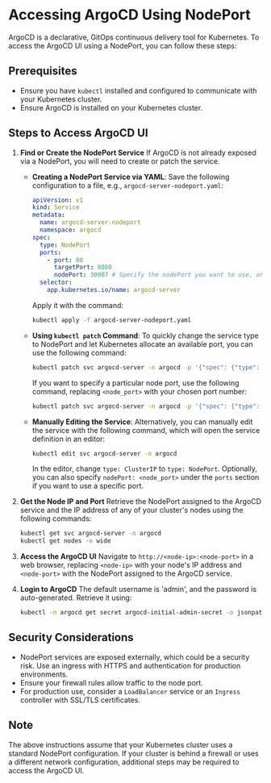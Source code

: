 # Accessing ArgoCD Using NodePort

ArgoCD is a declarative, GitOps continuous delivery tool for Kubernetes. To access the ArgoCD UI using a NodePort, you can follow these steps:

## Prerequisites
- Ensure you have `kubectl` installed and configured to communicate with your Kubernetes cluster.
- Ensure ArgoCD is installed on your Kubernetes cluster.

## Steps to Access ArgoCD UI

1. **Find or Create the NodePort Service**
   If ArgoCD is not already exposed via a NodePort, you will need to create or patch the service.

   - **Creating a NodePort Service via YAML**:
     Save the following configuration to a file, e.g., `argocd-server-nodeport.yaml`:
     ```yaml
     apiVersion: v1
     kind: Service
     metadata:
       name: argocd-server-nodeport
       namespace: argocd
     spec:
       type: NodePort
       ports:
         - port: 80
           targetPort: 8080
           nodePort: 30007 # Specify the nodePort you want to use, or let Kubernetes allocate one for you.
       selector:
         app.kubernetes.io/name: argocd-server
     ```
     Apply it with the command:
     ```sh
     kubectl apply -f argocd-server-nodeport.yaml
     ```

   - **Using `kubectl patch` Command**:
     To quickly change the service type to NodePort and let Kubernetes allocate an available port, you can use the following command:
     ```sh
     kubectl patch svc argocd-server -n argocd -p '{"spec": {"type": "NodePort"}}'
     ```
     If you want to specify a particular node port, use the following command, replacing `<node_port>` with your chosen port number:
     ```sh
     kubectl patch svc argocd-server -n argocd -p '{"spec": {"type": "NodePort", "ports": [{"nodePort": <node_port>, "port": 80}]}}'
     ```

   - **Manually Editing the Service**:
     Alternatively, you can manually edit the service with the following command, which will open the service definition in an editor:
     ```sh
     kubectl edit svc argocd-server -n argocd
     ```
     In the editor, change `type: ClusterIP` to `type: NodePort`. Optionally, you can also specify `nodePort: <node_port>` under the `ports` section if you want to use a specific port.

2. **Get the Node IP and Port**
   Retrieve the NodePort assigned to the ArgoCD service and the IP address of any of your cluster's nodes using the following commands:
   ```sh
   kubectl get svc argocd-server -n argocd
   kubectl get nodes -o wide
   ```

3. **Access the ArgoCD UI**
   Navigate to `http://<node-ip>:<node-port>` in a web browser, replacing `<node-ip>` with your node's IP address and `<node-port>` with the NodePort assigned to the ArgoCD service.

4. **Login to ArgoCD**
   The default username is 'admin', and the password is auto-generated. Retrieve it using:
   ```sh
   kubectl -n argocd get secret argocd-initial-admin-secret -o jsonpath="{.data.password}" | base64 -d; echo
   ```

## Security Considerations

- NodePort services are exposed externally, which could be a security risk. Use an ingress with HTTPS and authentication for production environments.
- Ensure your firewall rules allow traffic to the node port.
- For production use, consider a `LoadBalancer` service or an `Ingress` controller with SSL/TLS certificates.

## Note
The above instructions assume that your Kubernetes cluster uses a standard NodePort configuration. If your cluster is behind a firewall or uses a different network configuration, additional steps may be required to access the ArgoCD UI.
